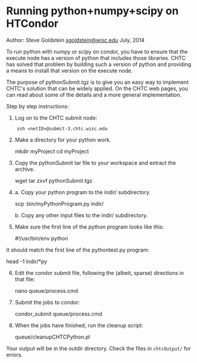 Running python+numpy+scipy on HTCondor
======================================

Author:  Steve Goldstein  sgoldstein@wisc.edu
July, 2014 

To run python with numpy or scipy on condor, you have to ensure that
the execute node has a version of python that includes those
libraries.   CHTC has solved that problem by building such a version of
python and providing a means to install that version on the execute
node.

The purpose of pythonSubmit.tgz is to give you an easy way to
implement CHTC's solution that can be widely applied.  On the CHTC web
pages, you can read about some of the details and a more general
implementation. 

Step by step instructions:

1. Log on to the CHTC submit node:

```
    ssh <netID>@submit-3.chtc.wisc.edu
```

2. Make a directory for your python work.

   	mkdir myProject
   	cd myProject

3. Copy the pythonSubmit tar file to your workspace and extract the
archive.

	wget <URL here...>
	tar zxvf pythonSubmit.tgz

4. a. Copy your python program to the indir/ subdirectory.

      scp <myLocalMachine>:bin/myPythonProgram.py indir/

   b. Copy any other input files to the indir/ subdirectory.

5. Make sure the first line of the python program looks like this:

   #!/usr/bin/env python

It should match the first line of the pythontest.py program:

   head -1 indir/*py

6. Edit the condor submit file, following the (albeit, sparse)
directions in that file:

   nano queue/process.cmd

7. Submit the jobs to condor:

   condor_submit queue/process.cmd

8. When the jobs have finished, run the cleanup script:

   queue/cleanupCHTCPython.pl

Your output will be in the outdir directory.  Check the files in `chtcOutput/`
for errors.


